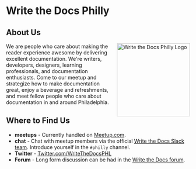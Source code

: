 Write the Docs Philly
===========================

## About Us

<img src="/_static/img/logos/writethedocsphl-logo.png" style="margin:0 0 20px 20px;width:200px;max-width:100%;float:right;" alt="Write the Docs Philly Logo" />

We are people who care about making the reader experience awesome by delivering excellent documentation. We're writers, developers, designers, learning professionals, and documentation enthusiasts. Come to our meetup and strategize how to make documentation great, enjoy a beverage and refreshments, and meet fellow people who care about documentation in and around Philadelphia.

## Where to Find Us

- **meetups** - Currently handled on [Meetup.com](https://www.writethedocs.org/meetups/).
- **chat** - Chat with meetup members via the official [Write the Docs Slack team](http://slack.writethedocs.org/). Introduce yourself in the `#philly` channel.
- **Twitter** - [Twitter.com/WriteTheDocsPHL](https://twitter.com/WriteTheDocsPHL)
- **Forum** - Long form discussion can be had in the [Write the Docs forum](http://forum.writethedocs.org/c/meetups).
